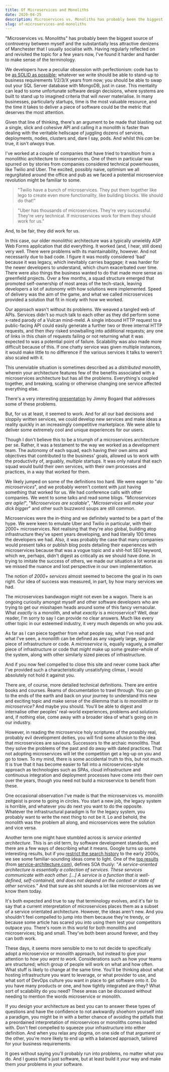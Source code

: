 ```yaml
---
title: Of Microservices and Monoliths
date: 2020-04-25
description: Microservices vs. Monoliths has probably been the biggest source of controversy between myself and the substantially less attractive denizens of Manchester that I usually socialise with. Having regularly reflected on and revisited the topic for a few years now, I've found it harder and harder to make sense of the terminology.
slug: of-microservices-and-monoliths
---
```


"Microservices vs. Monoliths" has probably been the biggest source of controversy between myself and the substantially less attractive denizens of Manchester that I usually socialise with. Having regularly reflected on and revisited the topic for a few years now, I've found it harder and harder to make sense of the terminology.

We developers have a peculiar obsession with perfectionism: code has to be [as SOLID as possible](../i-probably-dont-understand-solid-principles/); whatever we write should be able to stand-up to business requirements 1/2/3/X years from now; you should be able to swap out your SQL Server database with MongoDB, just in case. This mentality can lead to some unfortunate software design decisions, where systems are built to stand up to imagined criteria that will _never_ materialise. In many businesses, particularly startups, time is the most valuable resource, and the time it takes to deliver a piece of software could be the metric that deserves the most attention.

Given that line of thinking, there's an argument to be made that blasting out a single, slick and cohesive API and calling it a monolith is faster than dealing with the veritable hellscape of juggling dozens of services, deployments, nodes, clusters and, dare I say, pods. And whilst this _can_ be true, it isn't _always_ true.

I've worked at a couple of companies that have tried to transition from a monolithic architecture to microservices. One of them in particular was spurred on by stories from companies considered technical powerhouses, like Twilio and Uber. The excited, possibly naive, optimism we all regurgitated around the office and pub as we faced a potential microservice revolution might be familiar to some.

>"Twilio have a bunch of microservices. They put them together like lego to create even more functionality, like building blocks. We should do that!"

>"Uber has thousands of microservices. They're very successful. They're very technical. If microservices work for them they should work for us."

And, to be fair, they did work for us.

In this case, our older monolithic architecture was a typically unwieldy ASP Web Forms application that did everything. It worked (and, I hear, still does) very well. There were problems with its maintainability, however. And not necessarily due to bad code. I figure it was mostly considered 'bad' because it was legacy, which inevitably carries baggage; it was harder for the newer developers to understand, which churn exacerbated over time. There were also things the business wanted to do that made more sense as greenfield projects. Over a few months, a squad structure emerged that promoted self-ownership of most areas of the tech-stack, leaving developers a lot of autonomy with how solutions were implemented. Speed of delivery was the aim of the game, and what we called microservices provided a solution that fit in nicely with how we worked.

Our approach wasn't without its problems. We weaved a tangled web of APIs. Services didn't so much talk to each other as they did perform some x-rated parody of a Vulcan mind-meld. A single inbound HTTP request to a public-facing API could easily generate a further two or three internal HTTP requests, and then _they_ risked snowballing into additional requests; any one of links in this chain of requests failing or not returning what it was expected to was a potential point of failure. Scalability was also made more difficult because of this. If one chatty service was given multiple instances, it would make little to no difference if the various services it talks to weren't also scaled with it.

This unenviable situation is sometimes described as a _distributed monolith_, wherein your architecture features few of the benefits associated with a microservices architecture but has all the problems. Everything's coupled together, and breaking, scaling or otherwise changing one service affected everything else.

There's a very interesting [presentation](https://www.youtube.com/watch?v=gfh-VCTwMw8) by Jimmy Bogard that addresses some of these problems.

But, for us at least, it seemed to work. And for all our bad decisions and sloppily written services, we could develop new services and make ideas a reality quickly in an increasingly competitive marketplace. We were able to deliver some extremely cool and unique experiences for our users.

Though I don't believe this to be a triumph of a microservices architecture per se. Rather, it was a testament to the way we worked as a development team. The autonomy of each squad, each having their own aims and objectives that contributed to the business' goals, allowed us to work with the productivity of, arguably, _multiple_ startups. It was only natural that each squad would build their own services, with their own processes and practices, in a way that worked for them.

We likely jumped on some of the definitions too hard. We were eager to "_do microservices_", and we probably weren't content with just having something that worked for us. We had conference calls with other companies. We went to some talks and read some blogs. "_Microservices are agile!_", "_Microservices are scalable_", "_Microservices will make your dick bigger_" and other such buzzword soups are still common.

Microservices were the in-thing and we definitely wanted to be a part of the hype. We were keen to emulate Uber and Twilio in particular, with their 2000+ microservices. Not realising that they're also global, building atop infrastructure they've spent years developing, and had literally 100 times the developers we had. Also, it was probably the case that many companies would present talks or publish blog posts detailing their experiences with microservices because that was a vogue topic and a shit-hot SEO keyword, which we, perhaps, didn't digest as critically as we should have done. In trying to imitate the success of others, we made our situation a lot worse as we missed the nuance and lost perspective in our own implementation.

The notion of _2000+ services_ almost seemed to become the goal in its own right. Our idea of success was measured, in part, by how many services we had.

The microservices bandwagon might not even be a wagon. There is an ongoing curiosity amongst myself and other software developers who are trying to get our misshapen heads around some of this fancy vernacular. What _exactly_ is a monolith, and what _exactly_ is a microservice? Well, dear reader, I'm sorry to say I can provide no clear answers. Much like every other topic in our esteemed industry, it very much depends on who you ask.

As far as I can piece together from what people say, what I've read and what I've seen, a _monolith_ can be defined as any vaguely large, singular piece of infrastructure or code. A _microservice_ is, equally vaguely, a smaller piece of infrastructure or code that _might_ make up some greater-whole of the system, along with other similarly sized pieces of infrastructure.

And if you now feel compelled to close this site and never come back after I've provided such a characteristically unsatisfying climax, I would absolutely not hold it against you.

There are, of course, more detailed technical definitions. There are entire books and courses. Reams of documentation to trawl through. You can go to the ends of the earth and back on your journey to understand this new and exciting topic and make sense of the dilemma that is _to monolith or to microservice?_ And maybe you should. You'll be able to digest and internalise other peoples' real-world experiences, problems and solutions and, if nothing else, come away with a broader idea of what's going on in our industry.

However, in reading the microservice holy scriptures of the possibly real, probably evil development deities, you will find some allusion to the idea that microservices are saviours. Successors to the archaic monoliths. That they solve the problems of the past and do away with dated practices. That not adopting microservices will let the competition get a leg-up on you and go to town. To my mind, there is some accidental truth to this, but not much. It is true that it has become easier to fall into a microservices-style approach as technologies such as SPAs, cloud infrastructure and continuous integration and deployment processes have come into their own over the years, though you need not build a microservice to benefit from these.

One occasional observation I've made is that the microservices vs. monolith zeitgeist is prone to going in circles. You start a new job, the legacy system is horrible, and whatever you do next you want to do the opposite. Whatever the infrastructural paradigm is for the legacy system, you probably want to write the next thing to not be it. Lo and behold, the monolith was the problem all along, and microservices were the solution and vice versa.

Another term one might have stumbled across is _service oriented architecture_. This is an old term, by software development standards, and there are a few ways of describing what it means. Google turns up some interesting results, but if you [restrict the search history](https://www.google.co.uk/search?q=service+oriented+architecture&client=safari&hl=en-gb&sxsrf=ALeKk00pHVQNjGqaD9wmJSqgpx0RPwR4uA%3A1587354763797&source=lnt&tbs=cdr%3A1%2Ccd_min%3A%2Ccd_max%3A2003&tbm=) to the early 2000s, we see some familiar-sounding ideas come to light. One of the [top results](https://www.service-architecture.com/articles/web-services/service-oriented_architecture_soa_definition.html) (from [service-architecture.com](https://www.service-architecture.com/index.html)), defines SOA thusly: "_A service-oriented architecture is essentially a collection of services. These services communicate with each other. [...] A service is a function that is well-defined, self-contained, and does not depend on the context or state of other services._" And that sure as shit sounds a lot like microservices as we know them today.

It's both expected and true to say that terminology evolves, and it's fair to say that a current interpretation of microservices places them as a subset of a service orientated architecture. However, the ideas aren't new. And you shouldn't feel compelled to jump into them because they're trendy, or because some article has scared you into using them lest your competitors outpace you. There's room in this world for both monoliths and microservices; big and small. They've both been around forever, and they can both work.

These days, it seems more sensible to me to not decide to specifically adopt a microservice or monolith approach, but instead to give your attention to _how you want to work_. Considerations such as how your teams are structured; which group of people will work on what and how often. What stuff is likely to change at the same time. You'll be thinking about what hosting infrastructure you want to leverage, or what provider to use, and what sort of DevOps culture you want in place to get software onto it. Do you have many products or one, and how tightly integrated are they? What sort of scalability do you need? These areas can be discussed without needing to mention the words microservice or monolith.

If you design your architecture as best you can to answer these types of questions and have the confidence to not awkwardly shoehorn yourself into a paradigm, you might be in with a better chance of avoiding the pitfalls that a preordained interpretation of microservices or monoliths comes loaded with. Don't feel compelled to squeeze your infrastructure into either definition. And when you relax any dogma, on one side of that argument or the other, you're more likely to end up with a balanced approach, tailored for your business requirements.

It goes without saying you'll probably run into problems, no matter what you do. And I guess that's just software, but at least build it _your_ way and make them _your_ problems in _your_ software.